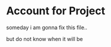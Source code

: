 <h1>Account for Project</h1>


someday i am gonna fix this file.. 

but do not know when it will be
